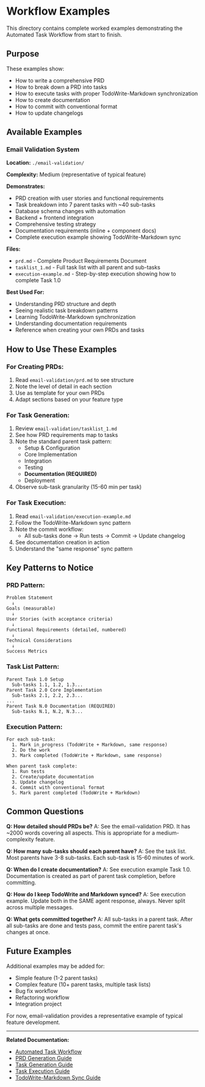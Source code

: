 # Workflow Examples

This directory contains complete worked examples demonstrating the Automated Task Workflow from start to finish.

## Purpose

These examples show:
- How to write a comprehensive PRD
- How to break down a PRD into tasks
- How to execute tasks with proper TodoWrite-Markdown synchronization
- How to create documentation
- How to commit with conventional format
- How to update changelogs

## Available Examples

### Email Validation System

**Location:** `./email-validation/`

**Complexity:** Medium (representative of typical feature)

**Demonstrates:**
- PRD creation with user stories and functional requirements
- Task breakdown into 7 parent tasks with ~40 sub-tasks
- Database schema changes with automation
- Backend + frontend integration
- Comprehensive testing strategy
- Documentation requirements (inline + component docs)
- Complete execution example showing TodoWrite-Markdown sync

**Files:**
- `prd.md` - Complete Product Requirements Document
- `tasklist_1.md` - Full task list with all parent and sub-tasks
- `execution-example.md` - Step-by-step execution showing how to complete Task 1.0

**Best Used For:**
- Understanding PRD structure and depth
- Seeing realistic task breakdown patterns
- Learning TodoWrite-Markdown synchronization
- Understanding documentation requirements
- Reference when creating your own PRDs and tasks

## How to Use These Examples

### For Creating PRDs:

1. Read `email-validation/prd.md` to see structure
2. Note the level of detail in each section
3. Use as template for your own PRDs
4. Adapt sections based on your feature type

### For Task Generation:

1. Review `email-validation/tasklist_1.md`
2. See how PRD requirements map to tasks
3. Note the standard parent task pattern:
   - Setup & Configuration
   - Core Implementation
   - Integration
   - Testing
   - **Documentation (REQUIRED)**
   - Deployment
4. Observe sub-task granularity (15-60 min per task)

### For Task Execution:

1. Read `email-validation/execution-example.md`
2. Follow the TodoWrite-Markdown sync pattern
3. Note the commit workflow:
   - All sub-tasks done → Run tests → Commit → Update changelog
4. See documentation creation in action
5. Understand the "same response" sync pattern

## Key Patterns to Notice

### PRD Pattern:
```
Problem Statement
  ↓
Goals (measurable)
  ↓
User Stories (with acceptance criteria)
  ↓
Functional Requirements (detailed, numbered)
  ↓
Technical Considerations
  ↓
Success Metrics
```

### Task List Pattern:
```
Parent Task 1.0 Setup
  Sub-tasks 1.1, 1.2, 1.3...
Parent Task 2.0 Core Implementation
  Sub-tasks 2.1, 2.2, 2.3...
...
Parent Task N.0 Documentation (REQUIRED)
  Sub-tasks N.1, N.2, N.3...
```

### Execution Pattern:
```
For each sub-task:
  1. Mark in_progress (TodoWrite + Markdown, same response)
  2. Do the work
  3. Mark completed (TodoWrite + Markdown, same response)

When parent task complete:
  1. Run tests
  2. Create/update documentation
  3. Update changelog
  4. Commit with conventional format
  5. Mark parent completed (TodoWrite + Markdown)
```

## Common Questions

**Q: How detailed should PRDs be?**
A: See the email-validation PRD. It has ~2000 words covering all aspects. This is appropriate for a medium-complexity feature.

**Q: How many sub-tasks should each parent have?**
A: See the task list. Most parents have 3-8 sub-tasks. Each sub-task is 15-60 minutes of work.

**Q: When do I create documentation?**
A: See execution example Task 1.0. Documentation is created as part of parent task completion, before committing.

**Q: How do I keep TodoWrite and Markdown synced?**
A: See execution example. Update both in the SAME agent response, always. Never split across multiple messages.

**Q: What gets committed together?**
A: All sub-tasks in a parent task. After all sub-tasks are done and tests pass, commit the entire parent task's changes at once.

## Future Examples

Additional examples may be added for:
- Simple feature (1-2 parent tasks)
- Complex feature (10+ parent tasks, multiple task lists)
- Bug fix workflow
- Refactoring workflow
- Integration project

For now, email-validation provides a representative example of typical feature development.

---

**Related Documentation:**
- [Automated Task Workflow](../automated-task-workflow.md)
- [PRD Generation Guide](../prd-generation-guide.md)
- [Task Generation Guide](../task-generation-guide.md)
- [Task Execution Guide](../task-execution-guide.md)
- [TodoWrite-Markdown Sync Guide](../todowrite-markdown-sync.md)
